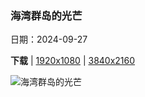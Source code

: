 ### 海湾群岛的光芒

日期：2024-09-27

**下载**  |  [1920x1080](https://cn.bing.com/th?id=OHR.FloridaSeashore_ZH-CN4671838639_1920x1080.jpg)  |  [3840x2160](https://cn.bing.com/th?id=OHR.FloridaSeashore_ZH-CN4671838639_UHD.jpg)

![海湾群岛的光芒](https://cn.bing.com/th?id=OHR.FloridaSeashore_ZH-CN4671838639_1920x1080.jpg "日出时的海滩，海湾岛国家海岸，佛罗里达，美国 (© Tim Fitzharris/Minden Pictures)")

